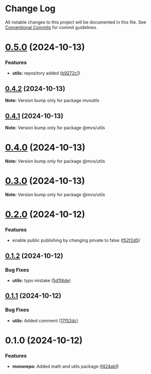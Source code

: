 # Change Log

All notable changes to this project will be documented in this file.
See [Conventional Commits](https://conventionalcommits.org) for commit guidelines.

# [0.5.0](https://github.com/mvsubhash29/monorepo/compare/v0.4.2...v0.5.0) (2024-10-13)


### Features

* **utils:** repository added ([b9272c1](https://github.com/mvsubhash29/monorepo/commit/b9272c12bcd83826fb7e0eddc5c60cd3cc315a6e))





## [0.4.2](https://github.com/mvsubhash29/monorepo/compare/v0.4.1...v0.4.2) (2024-10-13)

**Note:** Version bump only for package mvsutils





## [0.4.1](https://github.com/mvsubhash29/monorepo/compare/v0.4.0...v0.4.1) (2024-10-13)

**Note:** Version bump only for package @mvs/utils





# [0.4.0](https://github.com/mvsubhash29/monorepo/compare/v0.3.0...v0.4.0) (2024-10-13)

**Note:** Version bump only for package @mvs/utils





# [0.3.0](https://github.com/mvsubhash29/monorepo/compare/v0.2.0...v0.3.0) (2024-10-13)

**Note:** Version bump only for package @mvs/utils





# [0.2.0](https://github.com/mvsubhash29/monorepo/compare/v0.1.2...v0.2.0) (2024-10-12)


### Features

* enable public publishing by changing private to false ([f52f2d5](https://github.com/mvsubhash29/monorepo/commit/f52f2d54cfaa8d17bf8f1a202ea1ec3a81806923))





## [0.1.2](https://github.com/mvsubhash29/monorepo/compare/v0.1.1...v0.1.2) (2024-10-12)


### Bug Fixes

* **utils:** typo mistake ([5d1f4de](https://github.com/mvsubhash29/monorepo/commit/5d1f4de4f7c089725a98797fe1f256dfa120d807))





## [0.1.1](https://github.com/mvsubhash29/monorepo/compare/v0.1.0...v0.1.1) (2024-10-12)


### Bug Fixes

* **utils:** Added comment ([17f52dc](https://github.com/mvsubhash29/monorepo/commit/17f52dc285d0b8c5dc750eef9cb4821dde9478ab))





# 0.1.0 (2024-10-12)


### Features

* **monorepo:** Added math and utils package ([f424ab1](https://github.com/mvsubhash29/monorepo/commit/f424ab11bf8e86ab7e9f38c4df883447f3082853))

